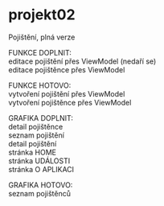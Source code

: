 # projekt02
Pojištění, plná verze

FUNKCE DOPLNIT:</br>
  editace pojištění přes ViewModel (nedaří se) </br>
  editace pojištěnce přes ViewModel
  
FUNKCE HOTOVO:</br>
  vytvoření pojištění přes ViewModel</br>
  vytvoření pojištěnce přes ViewModel
    
GRAFIKA DOPLNIT:</br>
  detail pojištěnce</br>
  seznam pojištění</br>
  detail pojištění</br>
  stránka HOME</br>
  stránka UDÁLOSTI</br>
  stránka O APLIKACI</br>
  
  GRAFIKA HOTOVO:</br>
  seznam pojištěnců
